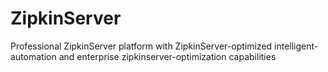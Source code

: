 # ZipkinServer
Professional ZipkinServer platform with ZipkinServer-optimized intelligent-automation and enterprise zipkinserver-optimization capabilities
